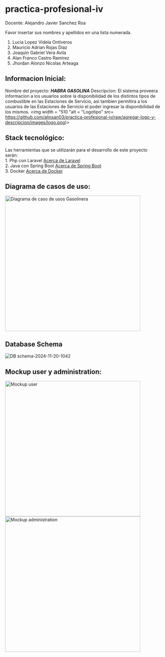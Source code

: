 # practica-profesional-iv

Docente: Alejandro Javier Sanchez Roa

Favor insertar sus nombres y apellidos en una lista numerada.

1. Lucia Lopez Videla Ontiveros
2. Mauricio Adrian Rojas Díaz 
3. Joaquin Gabriel Vera Avila
4. Alan Franco Castro Ramirez
5. Jhordan Alonzo Nicolas Arteaga

## Informacion Inicial: 
Nombre del proyecto: **_HABRA GASOLINA_**
Descripcion: El sistema proveera informacion a los usuarios sobre la disponibilidad de los distintos tipos de combustible en las Estaciones de Servicio, asi tambien permitira a los usuarios de las Estaciones de Servicio el poder ingresar la disponibilidad de los mismos.
<img width = "510 "alt = "Logotipo" src= https://github.com/alinsan03/practica-profesional-iv/raw/agregar-logo-y-descripcion/images/logo.png)>

## Stack tecnológico:
Las herramientas que se utilizarán para el desarrollo de este proyecto serán:<br>
    1. Php con Laravel <a href="https://laravel.com/"> Acerca de Laravel</a><br>
    2. Java con Spring Boot <a href="https://spring.io/projects/spring-boot"> Acerca de Spring Boot</a><br>
    3. Docker <a href="https://www.docker.com/"> Acerca de Docker</a><br>

## Diagrama de casos de uso:

<img width="437" alt="Diagrama de caso de usos Gasolinera" src="https://github.com/user-attachments/assets/b6b4ebe6-9666-4dd2-9393-5fbffdd6ebcf">

## Database Schema

![DB schema-2024-11-20-1042](https://github.com/user-attachments/assets/d05c5e31-a849-4c00-8839-1098b57c794c)

## Mockup user y administration:

<img width="437" alt="Mockup user" src="https://github.com/user-attachments/assets/e85bebb7-9b75-448c-b4d0-74f734b3ee7b">
<img width="437" alt="Mockup administration" src="https://github.com/user-attachments/assets/a8c85952-e9d2-464a-8c84-16c3343b5e88">